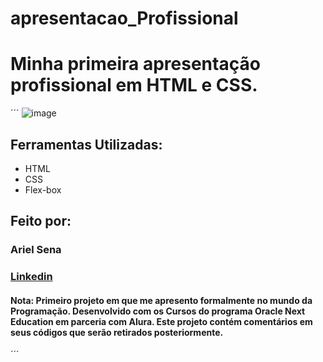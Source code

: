 # apresentacao_Profissional
# Minha primeira apresentação profissional em HTML e CSS.

´´´
![image](https://github.com/arielsena27/apresentacao_Profissional/assets/63069231/5b1b32c8-9551-45fb-9fc4-7511bf037a80)

## Ferramentas Utilizadas:
* HTML
* CSS
* Flex-box

## Feito por:
### Ariel Sena
### [Linkedin](www.linkedin.com/in/arielsena27)

#### Nota: Primeiro projeto em que me apresento formalmente no mundo da Programação. Desenvolvido com os Cursos do programa Oracle Next Education em parceria com Alura. Este projeto contém comentários em seus códigos que serão retirados posteriormente.
´´´
